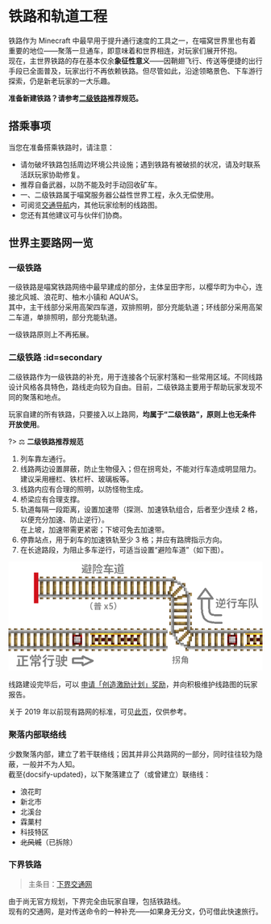 # 铁路和轨道工程

铁路作为 Minecraft 中最早用于提升通行速度的工具之一，在喵窝世界里也有着重要的地位——聚落一旦通车，即意味着和世界相连，对玩家们展开怀抱。  
现在，主世界铁路的存在基本仅余**象征性意义**——因鞘翅飞行、传送等便捷的出行手段已全面普及，玩家出行不再依赖铁路。但尽管如此，沿途领略景色、下车游行探索，仍是新老玩家的一大乐趣。

**准备新建铁路？请参考[二级铁路](#secondary)推荐规范。**

## 搭乘事项

当您在准备搭乘铁路时，请注意：

- 请勿破坏铁路包括周边环境公共设施；遇到铁路有被破损的状况，请及时联系活跃玩家协助修复。
- 推荐自备武器，以防不能及时手动回收矿车。
- 一、二级铁路属于喵窝服务器公益性世界工程，永久无偿使用。
- 可阅览[交通导航](space/map-navi)内，其他玩家绘制的线路图。
- 您还有其他建议可与伙伴们协商。

## 世界主要路网一览

### 一级铁路

一级铁路是喵窝铁路网络中最早建成的部分，主体呈田字形，以樱华町为中心，连接北风城、浪花町、柚木小镇和 AQUA'S。  
其中，主干线部分采用高架四车道，双排照明，部分充能轨道；环线部分采用高架二车道，单排照明，部分充能轨道。

一级铁路原则上不再拓展。

### 二级铁路 :id=secondary

二级铁路作为一级铁路的补充，用于连接各个玩家村落和一些常用区域。不同线路设计风格各具特色，路线走向较为自由。目前，二级铁路主要用于帮助玩家发现不同的聚落和地点。

玩家自建的所有铁路，只要接入以上路网，**均属于“二级铁路”，原则上也无条件开放使用**。

?> :balance_scale: **二级铁路推荐规范**

1. 列车靠左通行。
1. 线路两边设置屏蔽，防止生物侵入；但在拐弯处，不能对行车造成明显阻力。  
建议采用栅栏、铁栏杆、玻璃板等。
1. 线路内应有合理的照明，以防怪物生成。
1. 桥梁应有合理支撑。
1. 轨道每隔一段距离，设置加速带（探测、加速铁轨组合，后者至少连续 2 格，以便充分加速、防止逆行）。  
在上坡，加速带需更紧密；下坡可免去加速带。
1. 停靠站点，用于刹车的加速铁轨至少 3 格；并应有路牌指示方向。
1. 在长途路段，为阻止多车逆行，可适当设置“避险车道”（如下图）。

![Reverse Emergency](../../assets/images/building-tutorial/railway-construction-standard/reverse-emergency.png)

线路建设完毕后，可以 [申请「创造激励计划」奖励](nyaa/creation.md#世界铁路工程)，并向积极维护线路图的玩家报告。

关于 2019 年以前现有路网的标准，可见[此页](space/building/railway-construction-standard)，仅供参考。

### 聚落内部联络线

少数聚落内部，建立了若干联络线；因其并非公共路网的一部分，同时往往较为隐蔽，一般并不为人知。  
截至{docsify-updated}，以下聚落建立了（或曾建立）联络线：

- 浪花町
- 新北市
- 北溪台
- 霖菓村
- 科技特区
- ~~北风城~~（已拆除）

### 下界铁路

> 主条目：[下界交通网](nyaa/projects/nether-traffic.md)

由于尚无官方规划，下界完全由玩家自理，包括铁路线。  
现有的交通网，是对传送命令的一种补充——如果身无分文，仍可借此快速旅行。